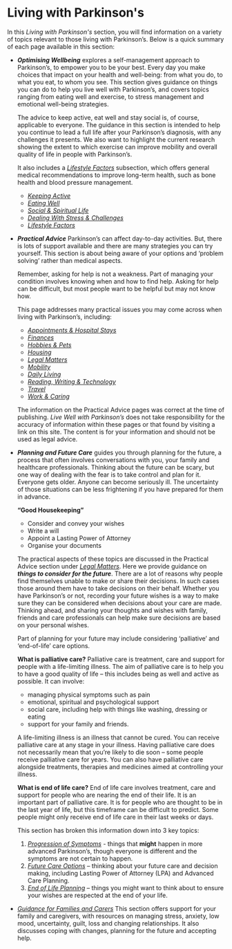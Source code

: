 # Living with Parkinson's

In this _Living with Parkinson's_ section, you will find information on a variety of topics relevant to those living with Parkinson’s. Below is a quick summary of each page available in this section:

- _**Optimising Wellbeing**_ explores a self-management approach to Parkinson’s, to empower you to be your best. Every day you make choices that impact on your health and well-being: from what you do, to what you eat, to whom you see. This section gives guidance on things you can do to help you live well with Parkinson’s, and covers topics ranging from eating well and exercise, to stress management and emotional well-being strategies.

  The advice to keep active, eat well and stay social is, of course, applicable to everyone. The guidance in this section is intended to help you continue to lead a full life after your Parkinson’s diagnosis, with any challenges it presents. We also want to highlight the current research showing the extent to which exercise can improve mobility and overall quality of life in people with Parkinson’s.

  It also includes a <a href="/learn/living-with-parkinsons/optimising-wellbeing/lifestyle factors" class="internal-link">_Lifestyle Factors_</a> subsection, which offers general medical recommendations to improve long-term health, such as bone health and blood pressure management.

  - <a href="/learn/living-with-parkinsons/optimising-wellbeing/keeping-active" class="internal-link">_Keeping Active_</a>
  - <a href="/learn/living-with-parkinsons/optimising-wellbeing/eating-well" class="internal-link">_Eating Well_</a>
  - <a href="/learn/living-with-parkinsons/optimising-wellbeing/social-and-spiritual-life" class="internal-link">_Social & Spiritual Life_</a>
  - <a href="/learn/living-with-parkinsons/optimising-wellbeing/dealing-with-stress-and-challenges" class="internal-link">_Dealing With Stress & Challenges_</a>
  - <a href="/learn/living-with-parkinsons/optimising-wellbeing/lifestyle-factors" class="internal-link">_Lifestyle Factors_</a>

- _**Practical Advice**_ Parkinson’s can affect day-to-day activities. But, there is lots of support available and there are many strategies you can try yourself. This section is about being aware of your options and ‘problem solving’ rather than medical aspects.

  Remember, asking for help is not a weakness. Part of managing your condition involves knowing when and how to find help. Asking for help can be difficult, but most people want to be helpful but may not know how.

  This page addresses many practical issues you may come across when living with Parkinson’s, including:

  - <a href="/learn/living-with-parkinsons/practical-advice/appointments-and-hospital-stays" class="internal-link">_Appointments & Hospital Stays_</a>
  - <a href="/learn/living-with-parkinsons/practical-advice/appointments-and-hospital-stays" class="internal-link">_Finances_</a>
  - <a href="/learn/living-with-parkinsons/practical-advice/hobbiess-and-pets" class="internal-link">_Hobbies & Pets_</a>
  - <a href="/learn/living-with-parkinsons/practical-advice/housing" class="internal-link">_Housing_</a>
  - <a href="/learn/living-with-parkinsons/practical-advice/legal-matters" class="internal-link">_Legal Matters_</a>
  - <a href="/learn/living-with-parkinsons/practical-advice/mobility" class="internal-link">_Mobility_</a>
  - <a href="/learn/living-with-parkinsons/practical-advice/daily-living" class="internal-link">_Daily Living_</a>
  - <a href="/learn/living-with-parkinsons/practical-advice/reading-writing-and-technology" class="internal-link">_Reading, Writing & Technology_</a>
  - <a href="/learn/living-with-parkinsons/practical-advice/travel" class="internal-link">_Travel_</a>
  - <a href="/learn/living-with-parkinsons/practical-advice/work-and-caring" class="internal-link">_Work & Caring_</a>

  The information on the Practical Advice pages was correct at the time of publishing. _Live Well with Parkinson’s_ does not take responsibility for the accuracy of information within these pages or that found by visiting a link on this site. The content is for your information and should not be used as legal advice.

- _**Planning and Future Care**_ guides you through planning for the future, a process that often involves conversations with you, your family and healthcare professionals. Thinking about the future can be scary, but one way of dealing with the fear is to take control and plan for it. Everyone gets older. Anyone can become seriously ill. The uncertainty of those situations can be less frightening if you have prepared for them in advance.

  **“Good Housekeeping”**
  - Consider and convey your wishes
  - Write a will
  - Appoint a Lasting Power of Attorney
  - Organise your documents 
 
  The practical aspects of these topics are discussed in the Practical Advice section under <a href="/learn/living-with-parkinsons/practical-advice/legal-matters" class="internal-link">_Legal Matters_</a>. Here we provide guidance on _**things to consider for the future**_. There are a lot of reasons why people find themselves unable to make or share their decisions. In such cases those around them have to take decisions on their behalf. Whether you have Parkinson’s or not, recording your future wishes is a way to make sure they can be considered when decisions about your care are made. Thinking ahead, and sharing your thoughts and wishes with family, friends and care professionals can help make sure decisions are based on your personal wishes. 
 
  Part of planning for your future may include considering ‘palliative’ and ‘end-of-life’ care options. 
 
  **What is palliative care?**
  Palliative care is treatment, care and support for people with a life-limiting illness. The aim of palliative care is to help you to have a good quality of life – this includes being as well and active as possible. It can involve:
  - managing physical symptoms such as pain
  - emotional, spiritual and psychological support
  - social care, including help with things like washing, dressing or eating
  - support for your family and friends. 
 
  A life-limiting illness is an illness that cannot be cured. You can receive palliative care at any stage in your illness. Having palliative care does not necessarily mean that you’re likely to die soon – some people receive palliative care for years. You can also have palliative care alongside treatments, therapies and medicines aimed at controlling your illness. 
 
  **What is end of life care?**
  End of life care involves treatment, care and support for people who are nearing the end of their life. It is an important part of palliative care. It is for people who are thought to be in the last year of life, but this timeframe can be difficult to predict. Some people might only receive end of life care in their last weeks or days. 

  This section has broken this information down into 3 key topics:
  1. <a href="/learn/living-with-parkinsons/planning-and-future-care/progression-of-symptoms" class="internal-link">_Progression of Symptoms_</a> - things that **might** happen in more advanced Parkinson’s, though everyone is different and the symptoms are not certain to happen.
  2. <a href="/learn/living-with-parkinsons/planning-and-future-care/future-care-options" class="internal-link">_Future Care Options_</a> – thinking about your future care and decision making, including Lasting Power of Attorney (LPA) and Advanced Care Planning.
  3. <a href="/learn/living-with-parkinsons/planning-and-future-care/end-of-life" class="internal-link">_End of Life Planning_</a> – things you might want to think about to ensure your wishes are respected at the end of your life.
    
- <a href="/learn/living-with-parkinsons/for-family-and-carers" class="internal-link">_Guidance for Families and Carers_</a> This section offers support for your family and caregivers, with resources on managing stress, anxiety, low mood, uncertainty, guilt, loss and changing relationships. It also discusses coping with changes, planning for the future and accepting help.

